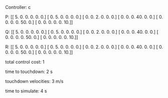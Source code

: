 Controller: c

 P: [[ 5.  0.  0.  0.  0.  0.]
 [ 0.  5.  0.  0.  0.  0.]
 [ 0.  0.  2.  0.  0.  0.]
 [ 0.  0.  0. 40.  0.  0.]
 [ 0.  0.  0.  0. 50.  0.]
 [ 0.  0.  0.  0.  0. 10.]]

 Q: [[ 5.  0.  0.  0.  0.  0.]
 [ 0.  5.  0.  0.  0.  0.]
 [ 0.  0.  2.  0.  0.  0.]
 [ 0.  0.  0. 40.  0.  0.]
 [ 0.  0.  0.  0. 50.  0.]
 [ 0.  0.  0.  0.  0. 10.]]

 R: [[ 5.  0.  0.  0.  0.  0.]
 [ 0.  5.  0.  0.  0.  0.]
 [ 0.  0.  2.  0.  0.  0.]
 [ 0.  0.  0. 40.  0.  0.]
 [ 0.  0.  0.  0. 50.  0.]
 [ 0.  0.  0.  0.  0. 10.]]

 total control cost: 1

 time to touchdown: 2 s

 touchdown velocities: 3 m/s

 time to simulate: 4 s

